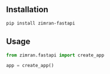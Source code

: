 ## Installation

```bash
pip install zimran-fastapi
```

## Usage

```python
from zimran.fastapi import create_app

app = create_app()
```
